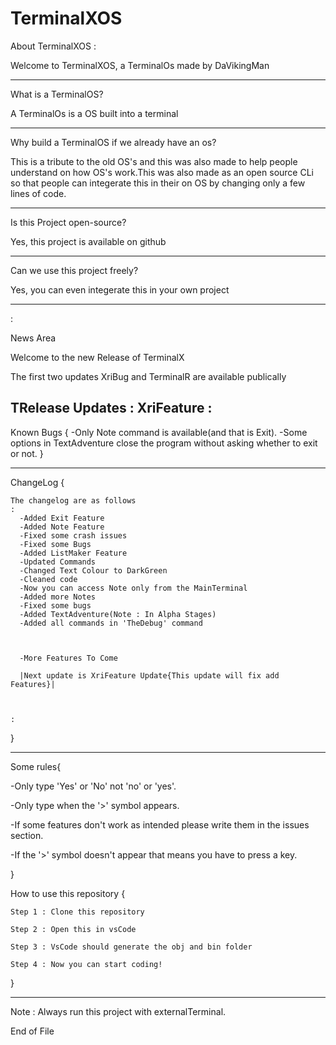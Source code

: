 # TerminalXOS

About TerminalXOS
:

Welcome to TerminalXOS, a TerminalOs made by DaVikingMan

---------------------------------------------------------------------------------------------------------------------------------------

What is a TerminalOS?

A TerminalOs is a OS built into a terminal

---------------------------------------------------------------------------------------------------------------------------------------

Why build a TerminalOS if we already have an os?

This is a tribute to the old OS's and this was also made to help people understand on how OS's work.This was also made as an open source CLi so that people can integerate this in their on OS by changing only a few lines of code.

---------------------------------------------------------------------------------------------------------------------------------------
Is this Project open-source?

Yes, this project is available on github

---------------------------------------------------------------------------------------------------------------------------------------

Can we use this project freely?

Yes, you can even integerate this in your own project

---------------------------------------------------------------------------------------------------------------------------------------
:

News Area

Welcome to the new Release of TerminalX


The first two updates XriBug and TerminalR are available publically

TRelease Updates
:
    XriFeature
:
---------------------------------------------------------------------------------------------------------------------------------------

Known Bugs
{
  -Only Note command is available(and that is Exit).
  -Some options in TextAdventure close the program without asking whether to exit or not.
}

---------------------------------------------------------------------------------------------------------------------------------------

ChangeLog
{


    The changelog are as follows
    :
      -Added Exit Feature
      -Added Note Feature
      -Fixed some crash issues
      -Fixed some Bugs
      -Added ListMaker Feature
      -Updated Commands
      -Changed Text Colour to DarkGreen
      -Cleaned code
      -Now you can access Note only from the MainTerminal
      -Added more Notes
      -Fixed some bugs
      -Added TextAdventure(Note : In Alpha Stages)
      -Added all commands in 'TheDebug' command

      

      -More Features To Come

      |Next update is XriFeature Update{This update will fix add Features}|



    :

}

---------------------------------------------------------------------------------------------------------------------------------------

Some rules{

  -Only type 'Yes' or 'No' not 'no' or 'yes'.
  
  -Only type when the '>' symbol appears.
  
  -If some features don't work as intended please write them in the issues section.
  
  -If the '>' symbol doesn't appear that means you have to press a key.
   
}

How to use this repository
{
    
    Step 1 : Clone this repository
    
    Step 2 : Open this in vsCode
    
    Step 3 : VsCode should generate the obj and bin folder
    
    Step 4 : Now you can start coding!

}

---------------------------------------------------------------------------------------------------------------------------------------

Note : Always run this project with externalTerminal.













End of File
